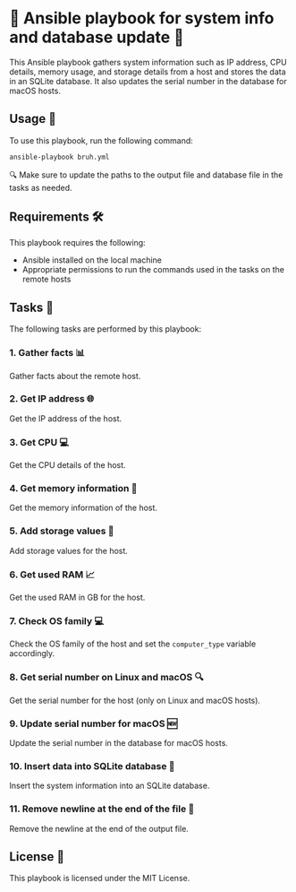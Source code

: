 # 🌟 Ansible playbook for system info and database update 🌟

This Ansible playbook gathers system information such as IP address, CPU details, memory usage, and storage details from a host and stores the data in an SQLite database. It also updates the serial number in the database for macOS hosts.

## Usage 🚀

To use this playbook, run the following command:

```bash
ansible-playbook bruh.yml
```

🔍 Make sure to update the paths to the output file and database file in the tasks as needed.

## Requirements 🛠️

This playbook requires the following:

- Ansible installed on the local machine
- Appropriate permissions to run the commands used in the tasks on the remote hosts

## Tasks 📝

The following tasks are performed by this playbook:

### 1. Gather facts 📊

Gather facts about the remote host.

### 2. Get IP address 🌐

Get the IP address of the host.

### 3. Get CPU 💻

Get the CPU details of the host.

### 4. Get memory information 🧠

Get the memory information of the host.

### 5. Add storage values 💾

Add storage values for the host.

### 6. Get used RAM 📈

Get the used RAM in GB for the host.

### 7. Check OS family 💻

Check the OS family of the host and set the `computer_type` variable accordingly.

### 8. Get serial number on Linux and macOS 🔍

Get the serial number for the host (only on Linux and macOS hosts).

### 9. Update serial number for macOS 🆕

Update the serial number in the database for macOS hosts.

### 10. Insert data into SQLite database 💽

Insert the system information into an SQLite database.

### 11. Remove newline at the end of the file 📎

Remove the newline at the end of the output file.

## License 📜

This playbook is licensed under the MIT License.
